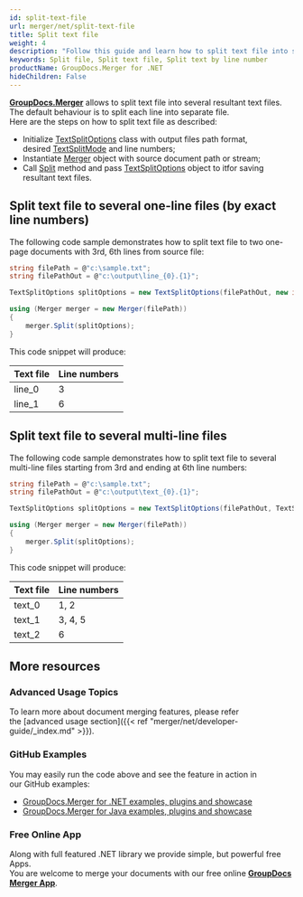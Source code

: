 ```yaml
---
id: split-text-file
url: merger/net/split-text-file
title: Split text file
weight: 4
description: "Follow this guide and learn how to split text file into several resultant files using GroupDocs.Merger for .NET API."
keywords: Split file, Split text file, Split text by line number
productName: GroupDocs.Merger for .NET
hideChildren: False
---
```

**[GroupDocs.Merger](https://products.groupdocs.com/merger/net)** allows to split text file into several resultant text files. The default behaviour is to split each line into separate file.  
Here are the steps on how to split text file as described:

*   Initialize [TextSplitOptions](https://apireference.groupdocs.com/net/merger/groupdocs.merger.domain.options/textsplitoptions) class with output files path format, desired [TextSplitMode](https://apireference.groupdocs.com/net/merger/groupdocs.merger.domain.options/textsplitmode) and line numbers;
*   Instantiate [Merger](https://apireference.groupdocs.com/net/merger/groupdocs.merger/merger) object with source document path or stream;
*   Call [Split](https://apireference.groupdocs.com/net/merger/groupdocs.merger.merger/split/methods/1) method and pass [TextSplitOptions](https://apireference.groupdocs.com/net/merger/groupdocs.merger.domain.options/textsplitoptions) object to itfor saving resultant text files.

## Split text file to several one-line files (by exact line numbers)

The following code sample demonstrates how to split text file to two one-page documents with 3rd, 6th lines from source file:

```csharp
string filePath = @"c:\sample.txt";
string filePathOut = @"c:\output\line_{0}.{1}";

TextSplitOptions splitOptions = new TextSplitOptions(filePathOut, new int[] { 3, 6 });

using (Merger merger = new Merger(filePath))
{
    merger.Split(splitOptions);
}
```

This code snippet will produce:

| Text file | Line numbers |
| --- | --- |
| line_0 | 3 |
| line_1 | 6 |

## Split text file to several multi-line files 

The following code sample demonstrates how to split text file to several multi-line files starting from 3rd and ending at 6th line numbers:

```csharp
string filePath = @"c:\sample.txt";
string filePathOut = @"c:\output\text_{0}.{1}";

TextSplitOptions splitOptions = new TextSplitOptions(filePathOut, TextSplitMode.Interval, new int[] { 3, 6 });

using (Merger merger = new Merger(filePath))
{
    merger.Split(splitOptions);
}
```

This code snippet will produce:

| Text file | Line numbers |
| --- | --- |
| text_0 | 1, 2 |
| text_1 | 3, 4, 5 |
| text_2 | 6 |

## More resources
### Advanced Usage Topics 
To learn more about document merging features, please refer the [advanced usage section]({{< ref "merger/net/developer-guide/_index.md" >}}).

### GitHub Examples 
You may easily run the code above and see the feature in action in our GitHub examples:
*   [GroupDocs.Merger for .NET examples, plugins and showcase](https://github.com/groupdocs-merger/GroupDocs.Merger-for-.NET)    
*   [GroupDocs.Merger for Java examples, plugins and showcase](https://github.com/groupdocs-merger/GroupDocs.Merger-for-Java)    

### Free Online App

Along with full featured .NET library we provide simple, but powerful free Apps.  
You are welcome to merge your documents with our free online **[GroupDocs Merger App](https://products.groupdocs.app/merger)**.
